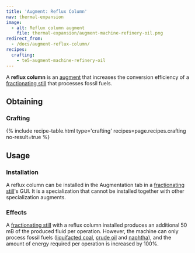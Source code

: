 ```yaml
---
title: 'Augment: Reflux Column'
nav: thermal-expansion
image:
  - alt: Reflux column augment
    file: thermal-expansion/augment-machine-refinery-oil.png
redirect_from:
  - /docs/augment-reflux-column/
recipes:
  crafting:
    - te5-augment-machine-refinery-oil
---
```


A **reflux column** is an [augment](/docs/thermal-expansion/augments/) that increases the
conversion efficiency of a [fractionating still](/docs/thermal-expansion/fractionating-still/)
that processes fossil fuels.


Obtaining
---------

### Crafting
{% include recipe-table.html type='crafting' recipes=page.recipes.crafting no-result=true %}


Usage
-----

### Installation
A reflux column can be installed in the Augmentation tab in a [fractionating
still](/docs/thermal-expansion/fractionating-still/)'s GUI. It is a specialization that cannot be
installed together with other specialization augments.

### Effects
A [fractionating still](/docs/thermal-expansion/fractionating-still/) with a reflux column
installed produces an additional 50 mB of the produced fluid per operation.
However, the machine can only process fossil fuels ([liquifacted
coal](/docs/thermal-foundation-2/liquifacted-coal/), [crude oil](/docs/thermal-foundation-2/crude-oil/) and
[naphtha](/docs/thermal-foundation-2/naphtha/)), and the amount of energy required per operation is
increased by 100%.
